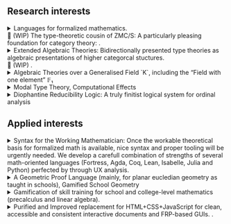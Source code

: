 ## Research interests
<details>
<summary>Languages for formalized mathematics.</summary>
  
Requirements:

1. Nice handling of constructive Concrete Mathematics, Real Analysis, Basic Linear, Commutative and Universal Algebra, (non-higher) Category Theory
2. Support LEM and set-level AC as modalities. Ideally, also weaker forms of AC, nameley Dependent Choice and Ultrafilter Lemma.
3. (ideally) Eat itself (“The Gentle Art of Levitation” kind) and support Higher Category Theory
 
Technically, (1) requires:

1. Enough Univalent Universes and QIITs, in particular:
     * Unordered collections (unordered tuples, lists, finite sets, etc.)
     * Cauchy Reals and Partiality Monad
     * FOLDS-models satisfying higher structure identity principle
2. Have or fake subset types, support algebraic ornaments with implicit conversions
3. Have proper “large” categories and ZMC/S-style handling of smallness, enough commulativity to prove a nice version of Yoneda
  
  We don't know yet, how to implement (3), but having enough quotient-inductive-inductive-recursive types to have initial algebras for all XATs is certainly a start. Perhaps having Equaliser Coinductive Types (dual of QITs) containing a form of strict equality in disguise, should be enough to define higher functors.
</details>
🔭 (WIP) The type-theoretic cousin of ZMC/S: A particularly pleasing foundation for category theory: <github.com/akuklev/QIITs-in-Cedille>.

<details>
<summary>Extended Algebraic Theories: Bidirectionally presented type theories as algebraic presentations of higher categorcal stuctures.</summary>
* Intuitionistic type theory with liberal identity type (i.e. without uniqueness of identity proofs) and dependent sums is known to play a role of “algebraic” presentation of finitely complete ∞-categories, if we add dependent products locally cartesian closed ∞-categories arise, addition of univalent universes leads to ∞-pretoposes. Type-theoretic description of weak ω-categories was recently given.
* We elaborate this intuition to a notion of extended algebraic theories (XATs), which can be seen as a generalization of Cartmell's Generalised Algebraic Theories w/o equations on sorts, and as stratification of Essentially Algebraic Theories. In particular, the initial model existence proof for EATs can be adopted. 
* We describe their categorical (“functorial”) semantics in the doctrine of weak model categories.
* We show how bidirectionally presented type theories are XATs.
* We study two instances of Baez-Dolan microcosm principle:
  * Category of models of a given theory is a weak model category itself
  * For a large class of theories `T`, a theory `T'` can be derived, so that there is a natural notion of `V`-enriched `T`-s for each `T'`-algebra `V`. For example, for the theory `T` of ordinary categories, `T'` is the theory of virtual double categories, so that for any virtual double category `V` the notion of `V`-enriched categories can be defined.
</details>
🔭 (WIP) <github.com/akuklev/algebraic-theories>.

<details>
<summary>Algebraic Theories over a Generalised Field `K`, including the “Field with one element” 𝔽₁</summary>
  
Develop a syntactic formalism and a doctrine implementing semantics for Algebraic Theories over a Generalized Field `K`. [In the case of 𝔽₁, the logic of joinable partial computations should emerge.](https://github.com/akuklev/algebraic-theories/blob/master/K-algebraic-theories.md), Hopf Algebras reduce to Groups etc. For complex disk, the theories relevant to quantum measurement and entanglement might probably emerge.
</details>
<details>
<summary>Modal Type Theory, Computational Effects</summary>
  
* Adjoint Logics to encompass concurrency (typed actor model)
* Linear Type Theory (Spectra, Quantum Computing)
* Typed quantum actor model?
* Algebraic effects as finitely-presented monads: free monads modulo “relations” in form of a related Dijkstra monad
* Algebraic coeffects: as protocols of communication to indeterministic objects with incapsulated mutable state
</details>

<details>
<summary>Diophantine Reducibility Logic: A truly finitist logical system for ordinal analysis</summary>
  
* Elaborate on duality between rapidly-growing “Nat -> Nat” functions and natural ordinal notation systems (a form of inductive types), provide a straightforward way to encode both by a diaphantine equation: equation has solution for arbitrary `x` ⇔ “the relational description does indeed define a total rapidly-growing function” ⇔ “transfinite induction up to `θ` always terminates”.  
* A finitist logical system for ordinal analysis (where complex cut elimination proofs can be carried out) implemented as extrinsic type system for diophantine equations. No unconditionally true judgements beyond ω², conditional judgements of the form “well-founded induction up to `θ` proves consistency of logical system `Ξ`” with meaning explanation “totality of a relationally-described rapidly-growing function for arguments up to `n` implies cut-elimination for Ξ-sentences with length up to `n`”. Ideally a self-verifying theory.
</details>

## Applied interests

<details>
<summary>Syntax for the Working Mathematician: Once the workable theoretical basis for formalized math is available, nice syntax and proper tooling will be urgently needed. We develop a carefull combination of strengths of several math-oriented languages (Fortress, Agda, Coq, Lean, Isabelle, Julia and Python) perfected by through UX analysis.</summary>

</details>

<details>
<summary>A Geometric Proof Language (mainly, for planar eucledian geometry as taught in schools), Gamified School Geometry</summary>
  
School Geometry is the subject where most students first encounter formal proofs. A language for machine-verifiable yet easily human-readable proofs would greatly expand accessability of good math education, especially if incorporated into a visial tool (an app for tablet computers) that helps to construct one's own proofs, understand the other's proofs, play, share and learn the language and tools step-by-step in a gamified fasion. <//www.euclidea.xyz/>
</details>

<details>
<summary>Gamification of skill training for school and college-level mathematics (precalculus and linear algebra).</summary>
  
Doing hundreeds of excersises to learn how to calculate, how to deal with algebraic expressions, solve equations, etc. is extremly boring, while being the only known way to internalise the language of mathematics. At the age of clip culture-leaning progressive education and ever increasing ADHS prevalence, most kids never get fluent enough in quantitative and conceptual languages of mathematics and natural sciences to enjoy them. Gamification seems to be at least a partial way out. <//www.triradix.com/>
</details>


<details>
<summary> Purified and Improved replacement for HTML+CSS+JavaScript for clean, accessible and consistent interactive documents and FRP-based GUIs. <akuklev.github.io/html-reworked>.</summary>

</details>
<!--
- 👯 I’m looking to collaborate on ...
- 🤔 I’m looking for help with ...

-->
